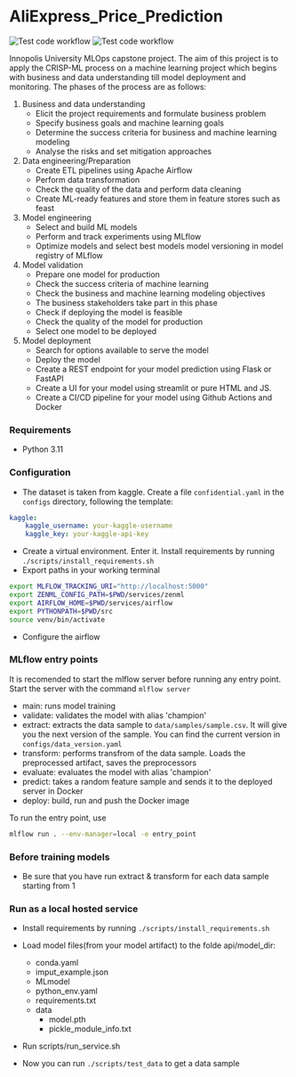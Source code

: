 # AliExpress_Price_Prediction
![Test code workflow](https://github.com/Nit31/AliExpress_Price_Prediction/actions/workflows/test-code.yaml/badge.svg)
![Test code workflow](https://github.com/Nit31/AliExpress_Price_Prediction/actions/workflows/validate-model.yaml/badge.svg)

 Innopolis University MLOps capstone project. The aim of this project is to apply the CRISP-ML process on a machine learning project which begins with business and data understanding till model deployment and monitoring. The phases of the process are as follows:

1. Business and data understanding
    - Elicit the project requirements and formulate business problem
    - Specify business goals and machine learning goals
    - Determine the success criteria for business and machine learning modeling
    - Analyse the risks and set mitigation approaches
2. Data engineering/Preparation
    - Create ETL pipelines using Apache Airflow
    - Perform data transformation
    - Check the quality of the data and perform data cleaning
    - Create ML-ready features and store them in feature stores such as feast
3. Model engineering
    - Select and build ML models
    - Perform and track experiments using MLflow
    - Optimize models and select best models
    model versioning in model registry of MLflow
4. Model validation
    - Prepare one model for production
    - Check the success criteria of machine learning
    - Check the business and machine learning modeling objectives
    - The business stakeholders take part in this phase
    - Check if deploying the model is feasible
    - Check the quality of the model for production
    - Select one model to be deployed
5. Model deployment
    - Search for options available to serve the model
    - Deploy the model
    - Create a REST endpoint for your model prediction using Flask or FastAPI
    - Create a UI for your model using streamlit or pure HTML and JS.
    - Create a CI/CD pipeline for your model using Github Actions and Docker

### Requirements
- Python 3.11
### Configuration
- The dataset is taken from kaggle. Create a file `confidential.yaml` in the `configs` directory, following the template:
```yaml
kaggle: 
    kaggle_username: your-kaggle-username
    kaggle_key: your-kaggle-api-key
```
- Create a virtual environment. Enter it. Install requirements by running `./scripts/install_requirements.sh`
- Export paths in your working terminal
```bash
export MLFLOW_TRACKING_URI="http://localhost:5000"
export ZENML_CONFIG_PATH=$PWD/services/zenml
export AIRFLOW_HOME=$PWD/services/airflow
export PYTHONPATH=$PWD/src
source venv/bin/activate
```
- Configure the airflow

### MLflow entry points
It is recomended to start the mlflow server before running any entry point. Start the server with the command `mlflow server`
- main: runs model training
- validate: validates the model with alias 'champion'
- extract: extracts the data sample to `data/samples/sample.csv`. It will give you the next version of the sample. You can find the current version in `configs/data_version.yaml`
- transform: performs transfrom of the data sample. Loads the preprocessed artifact, saves the preprocessors 
- evaluate: evaluates the model with alias 'champion'
- predict: takes a random feature sample and sends it to the deployed server in Docker
- deploy: build, run and push the Docker image

To run the entry point, use
```bash
mlflow run . --env-manager=local -e entry_point
```

### Before training models
- Be sure that you have run extract & transform for each data sample starting from 1

### Run as a local hosted service
- Install requirements by running `./scripts/install_requirements.sh`
- Load model files(from your model artifact) to the folde api/model_dir:
    - conda.yaml
    - imput_example.json
    - MLmodel
    - python_env.yaml
    - requirements.txt
    - data
        - model.pth
        - pickle_module_info.txt
- Run scripts/run_service.sh

- Now you can run `./scripts/test_data` to get a data sample

